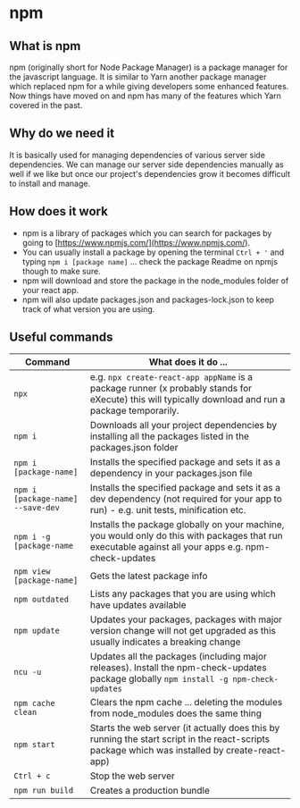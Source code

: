 # npm

## What is npm

npm (originally short for Node Package Manager) is a package manager for the javascript language. It is similar to Yarn another package manager which replaced npm for a while giving developers some enhanced features. Now things have moved on and npm has many of the features which Yarn covered in the past.

## Why do we need it

It is basically used for managing dependencies of various server side dependencies. We can manage our server side dependencies manually as well if we like but once our project's dependencies grow it becomes difficult to install and manage.

## How does it work

- npm is a library of packages which you can search for packages by going to [https://www.npmjs.com/](https://www.npmjs.com/).
- You can usually install a package by opening the terminal `Ctrl + '` and typing `npm i [package name]` ... check the package Readme on npmjs though to make sure.
- npm will download and store the package in the node_modules folder of your react app.
- npm will also update packages.json and packages-lock.json to keep track of what version you are using.

## Useful commands

| Command                           | What does it do ...                                                                                                                                  |
| --------------------------------- | ---------------------------------------------------------------------------------------------------------------------------------------------------- |
| `npx`                             | e.g. `npx create-react-app appName` is a package runner (x probably stands for eXecute) this will typically download and run a package temporarily.  |
| `npm i`                           | Downloads all your project dependencies by installing all the packages listed in the packages.json folder                                            |
| `npm i [package-name]`            | Installs the specified package and sets it as a dependency in your packages.json file                                                                |
| `npm i [package-name] --save-dev` | Installs the specified package and sets it as a dev dependency (not required for your app to run) - e.g. unit tests, minification etc.               |
| `npm i -g [package-name`          | Installs the package globally on your machine, you would only do this with packages that run executable against all your apps e.g. npm-check-updates |
| `npm view [package-name]`         | Gets the latest package info                                                                                                                         |
| `npm outdated`                    | Lists any packages that you are using which have updates available                                                                                   |
| `npm update`                      | Updates your packages, packages with major version change will not get upgraded as this usually indicates a breaking change                          |
| `ncu -u`                          | Updates all the packages (including major releases). Install the npm-check-updates package globally `npm install -g npm-check-updates`               |
| `npm cache clean`                 | Clears the npm cache ... deleting the modules from node_modules does the same thing                                                                  |
| `npm start`                       | Starts the web server (it actually does this by running the start script in the react-scripts package which was installed by create-react-app)       |
| `Ctrl + c`                        | Stop the web server                                                                                                                                  |
| `npm run build`                   | Creates a production bundle                                                                                                                          |
